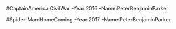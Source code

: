 #CaptainAmerica:CivilWar
-Year:2016
-Name:PeterBenjaminParker

#Spider-Man:HomeComing
-Year:2017
-Name:PeterBenjaminParker
